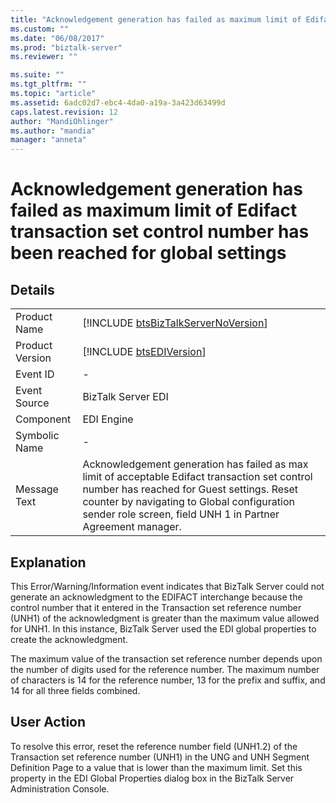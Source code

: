 ```yaml
---
title: "Acknowledgement generation has failed as maximum limit of Edifact transaction set control number has been reached for global settings | Microsoft Docs"
ms.custom: ""
ms.date: "06/08/2017"
ms.prod: "biztalk-server"
ms.reviewer: ""

ms.suite: ""
ms.tgt_pltfrm: ""
ms.topic: "article"
ms.assetid: 6adc02d7-ebc4-4da0-a19a-3a423d63499d
caps.latest.revision: 12
author: "MandiOhlinger"
ms.author: "mandia"
manager: "anneta"
---
```

# Acknowledgement generation has failed as maximum limit of Edifact transaction set control number has been reached for global settings
## Details  
  
|                 |                                                                                                                                                                                                                                                           |
|-----------------|-----------------------------------------------------------------------------------------------------------------------------------------------------------------------------------------------------------------------------------------------------------|
|  Product Name   |                                                                                    [!INCLUDE [btsBizTalkServerNoVersion](../includes/btsbiztalkservernoversion-md.md)]                                                                                    |
| Product Version |                                                                                                [!INCLUDE [btsEDIVersion](../includes/btsediversion-md.md)]                                                                                                |
|    Event ID     |                                                                                                                             -                                                                                                                             |
|  Event Source   |                                                                                                                    BizTalk Server EDI                                                                                                                     |
|    Component    |                                                                                                                        EDI Engine                                                                                                                         |
|  Symbolic Name  |                                                                                                                             -                                                                                                                             |
|  Message Text   | Acknowledgement generation has failed as max limit of acceptable Edifact transaction set control number has reached for Guest settings. Reset counter by navigating to Global configuration sender role screen, field UNH 1 in Partner Agreement manager. |
  
## Explanation  
 This Error/Warning/Information event indicates that BizTalk Server could not generate an acknowledgment to the EDIFACT interchange because the control number that it entered in the Transaction set reference number (UNH1) of the acknowledgment is greater than the maximum value allowed for UNH1. In this instance, BizTalk Server used the EDI global properties to create the acknowledgment.  
  
 The maximum value of the transaction set reference number depends upon the number of digits used for the reference number. The maximum number of characters is 14 for the reference number, 13 for the prefix and suffix, and 14 for all three fields combined.  
  
## User Action  
 To resolve this error, reset the reference number field (UNH1.2) of the Transaction set reference number (UNH1) in the UNG and UNH Segment Definition Page to a value that is lower than the maximum limit. Set this property in the EDI Global Properties dialog box in the BizTalk Server Administration Console.